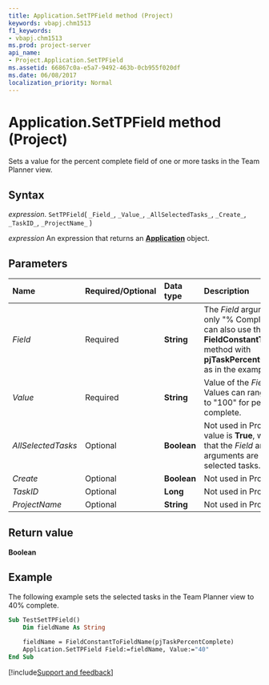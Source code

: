 ```yaml
---
title: Application.SetTPField method (Project)
keywords: vbapj.chm1513
f1_keywords:
- vbapj.chm1513
ms.prod: project-server
api_name:
- Project.Application.SetTPField
ms.assetid: 66867c0a-e5a7-9492-463b-0cb955f020df
ms.date: 06/08/2017
localization_priority: Normal
---
```



# Application.SetTPField method (Project)

Sets a value for the percent complete field of one or more tasks in the Team Planner view.


## Syntax

_expression_. `SetTPField`( `_Field_`, `_Value_`, `_AllSelectedTasks_`, `_Create_`, `_TaskID_`, `_ProjectName_` )

 _expression_ An expression that returns an **[Application](Project.Application.md)** object.


## Parameters



|Name|Required/Optional|Data type|Description|
|:-----|:-----|:-----|:-----|
| _Field_|Required|**String**|The  _Field_ argument can be only "% Complete". You can also use the **FieldConstantToFieldName** method with **pjTaskPercentComplete**, as in the example.|
| _Value_|Required|**String**|Value of the  _Field_ argument. Values can range from "0" to "100" for percent complete.|
| _AllSelectedTasks_|Optional|**Boolean**|Not used in Project. The value is **True**, which means that the _Field_ and _Value_ arguments are set for all selected tasks.|
| _Create_|Optional|**Boolean**|Not used in Project.|
| _TaskID_|Optional|**Long**|Not used in Project.|
| _ProjectName_|Optional|**String**|Not used in Project.|

## Return value

 **Boolean**


## Example

The following example sets the selected tasks in the Team Planner view to 40% complete. 


```vb
Sub TestSetTPField() 
    Dim fieldName As String 
 
    fieldName = FieldConstantToFieldName(pjTaskPercentComplete) 
    Application.SetTPField Field:=fieldName, Value:="40" 
End Sub
```

[!include[Support and feedback](~/includes/feedback-boilerplate.md)]